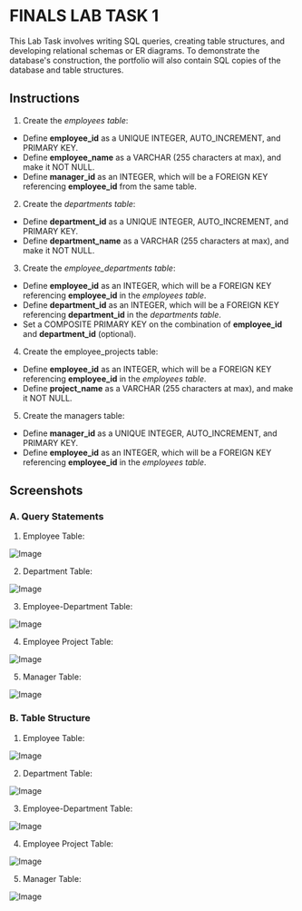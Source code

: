 # FINALS LAB TASK 1
This Lab Task involves writing SQL queries, creating table structures, and developing relational schemas or ER diagrams.  To demonstrate the database's construction, the portfolio will also contain SQL copies of the database and table structures.

## Instructions

1. Create the *employees table*:
- Define **employee_id** as a UNIQUE INTEGER, AUTO_INCREMENT, and PRIMARY KEY.
- Define **employee_name** as a VARCHAR (255 characters at max), and make it NOT NULL.
- Define **manager_id** as an INTEGER, which will be a FOREIGN KEY referencing **employee_id** from the same table.

2. Create the *departments table*:
- Define **department_id** as a UNIQUE INTEGER, AUTO_INCREMENT, and PRIMARY KEY.
- Define **department_name** as a VARCHAR (255 characters at max), and make it NOT NULL.

3. Create the *employee_departments table*:
- Define **employee_id** as an INTEGER, which will be a FOREIGN KEY referencing **employee_id** in the *employees table*.
- Define **department_id** as an INTEGER, which will be a FOREIGN KEY referencing **department_id** in the *departments table*.
- Set a COMPOSITE PRIMARY KEY on the combination of **employee_id** and **department_id** (optional).

4. Create the employee_projects table:
- Define **employee_id** as an INTEGER, which will be a FOREIGN KEY referencing **employee_id** in the *employees table*.
- Define **project_name** as a VARCHAR (255 characters at max), and make it NOT NULL.

5. Create the managers table:
- Define **manager_id** as a UNIQUE INTEGER, AUTO_INCREMENT, and PRIMARY KEY.
- Define **employee_id** as an INTEGER, which will be a FOREIGN KEY referencing **employee_id** in the *employees table*.

## Screenshots
### A. Query Statements

1. Employee Table:

![Image](https://github.com/user-attachments/assets/5c40896b-3ec1-4aa3-9385-30e50efd2716)

2. Department Table:

![Image](https://github.com/user-attachments/assets/90f6d08e-f49c-4999-91c6-d26aa396fa93)

3. Employee-Department Table:

![Image](https://github.com/user-attachments/assets/a6617e7b-45ee-4691-9ab2-dba75686b7cc)

4. Employee Project Table:

![Image](https://github.com/user-attachments/assets/caf8f6a7-c06d-4a46-9c71-34d72330db4e)

5. Manager Table:

![Image](https://github.com/user-attachments/assets/061b1551-7f28-4169-b7d5-8281163c23d4)

### B. Table Structure

1. Employee Table:

![Image](https://github.com/user-attachments/assets/29d85d2e-ddf1-453a-9661-d66dc81947cf)

2. Department Table:

![Image](https://github.com/user-attachments/assets/a4da5424-2c11-4885-86f7-25d4a9478d66)

3. Employee-Department Table:

![Image](https://github.com/user-attachments/assets/b0eff757-edfc-4a95-856e-bf529d57bddf)

4. Employee Project Table:

![Image](https://github.com/user-attachments/assets/71fa586c-1200-4cd2-ac17-4cf670c78d97)

5. Manager Table:

![Image](https://github.com/user-attachments/assets/38ae7a3c-a86c-4dc5-8fdd-7e559dad43c0)
